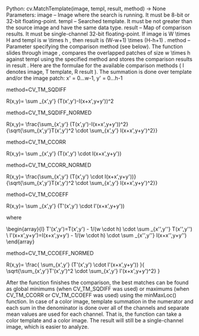 Python: cv.MatchTemplate(image, templ, result, method) → None
Parameters:	
image – Image where the search is running. It must be 8-bit or 32-bit floating-point.
templ – Searched template. It must be not greater than the source image and have the same data type.
result – Map of comparison results. It must be single-channel 32-bit floating-point. If image is  W \times H and templ is  w \times h , then result is  (W-w+1) \times (H-h+1) .
method – Parameter specifying the comparison method (see below).
The function slides through image , compares the overlapped patches of size w \times h against templ using the specified method and stores the comparison results in result . Here are the formulae for the available comparison methods ( I denotes image, T template, R result ). The summation is done over template and/or the image patch: x' = 0...w-1, y' = 0...h-1

method=CV_TM_SQDIFF

R(x,y)= \sum _{x',y'} (T(x',y')-I(x+x',y+y'))^2

method=CV_TM_SQDIFF_NORMED

R(x,y)= \frac{\sum_{x',y'} (T(x',y')-I(x+x',y+y'))^2}{\sqrt{\sum_{x',y'}T(x',y')^2 \cdot \sum_{x',y'} I(x+x',y+y')^2}}

method=CV_TM_CCORR

R(x,y)= \sum _{x',y'} (T(x',y')  \cdot I(x+x',y+y'))

method=CV_TM_CCORR_NORMED

R(x,y)= \frac{\sum_{x',y'} (T(x',y') \cdot I(x+x',y+y'))}{\sqrt{\sum_{x',y'}T(x',y')^2 \cdot \sum_{x',y'} I(x+x',y+y')^2}}

method=CV_TM_CCOEFF

R(x,y)= \sum _{x',y'} (T'(x',y')  \cdot I'(x+x',y+y'))

where

\begin{array}{l} T'(x',y')=T(x',y') - 1/(w  \cdot h)  \cdot \sum _{x'',y''} T(x'',y'') \\ I'(x+x',y+y')=I(x+x',y+y') - 1/(w  \cdot h)  \cdot \sum _{x'',y''} I(x+x'',y+y'') \end{array}

method=CV_TM_CCOEFF_NORMED

R(x,y)= \frac{ \sum_{x',y'} (T'(x',y') \cdot I'(x+x',y+y')) }{ \sqrt{\sum_{x',y'}T'(x',y')^2 \cdot \sum_{x',y'} I'(x+x',y+y')^2} }


After the function finishes the comparison, the best matches can be found as global minimums (when CV_TM_SQDIFF was used) or maximums (when CV_TM_CCORR or CV_TM_CCOEFF was used) using the minMaxLoc() function. In case of a color image, template summation in the numerator and each sum in the denominator is done over all of the channels and separate mean values are used for each channel. 
That is, the function can take a color template and a color image. The result will still be a single-channel image, which is easier to analyze.